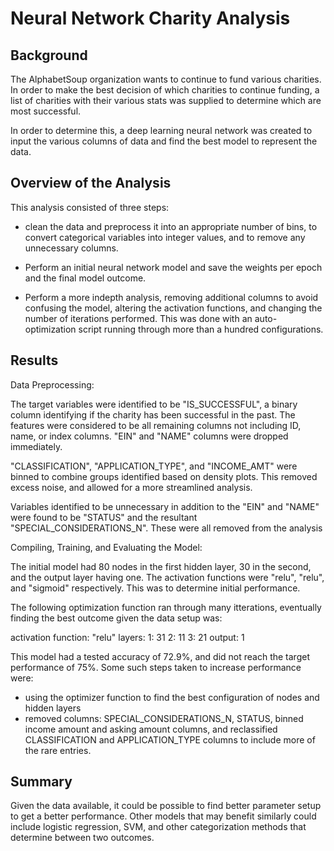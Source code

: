 # Neural Network Charity Analysis


## Background

The AlphabetSoup organization wants to continue to fund various charities. In order to make the best decision of which charities to continue funding, a list of charities with their various stats was supplied to determine which are most successful.

In order to determine this, a deep learning neural network was created to input the various columns of data and find the best model to represent the data.

## Overview of the Analysis

This analysis consisted of three steps:

* clean the data and preprocess it into an appropriate number of bins, to convert categorical variables into integer values, and to remove any unnecessary columns.

* Perform an initial neural network model and save the weights per epoch and the final model outcome.

* Perform a more indepth analysis, removing additional columns to avoid confusing the model, altering the activation functions, and changing the number of iterations performed. This was done with an auto-optimization script running through more than a hundred configurations.

## Results

Data Preprocessing:

The target variables were identified to be "IS_SUCCESSFUL", a binary column identifying if the charity has been successful in the past. The features were considered to be all remaining columns not including ID, name, or index columns. "EIN" and "NAME" columns were dropped immediately. 

"CLASSIFICATION", "APPLICATION_TYPE", and "INCOME_AMT" were binned to combine groups identified based on density plots. This removed excess noise, and allowed for a more streamlined analysis. 

Variables identified to be unnecessary in addition to the "EIN" and "NAME" were found to be "STATUS" and the resultant "SPECIAL_CONSIDERATIONS_N". These were all removed from the analysis

Compiling, Training, and Evaluating the Model:

The initial model had 80 nodes in the first hidden layer, 30 in the second, and the output layer having one. The activation functions were "relu", "relu", and "sigmoid" respectively. This was to determine initial performance.

The following optimization function ran through many itterations, eventually finding the best outcome given the data setup was:

activation function: "relu"
layers:
    1: 31
    2: 11
    3: 21
    output: 1

This model had a tested accuracy of 72.9%, and did not reach the target performance of 75%. Some such steps taken to increase performance were:

* using the optimizer function to find the best configuration of nodes and hidden layers
* removed columns: SPECIAL_CONSIDERATIONS_N, STATUS, binned income amount and asking amount columns, and reclassified CLASSIFICATION and APPLICATION_TYPE columns to include more of the rare entries.

## Summary

Given the data available, it could be possible to find better parameter setup to get a better performance. Other models that may benefit similarly could include logistic regression, SVM, and other categorization methods that determine between two outcomes.


